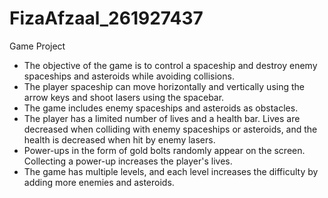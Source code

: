 # FizaAfzaal_261927437
Game Project
- The objective of the game is to control a spaceship and destroy enemy spaceships and asteroids while avoiding collisions.
- The player spaceship can move horizontally and vertically using the arrow keys and shoot lasers using the spacebar.
- The game includes enemy spaceships and asteroids as obstacles.
- The player has a limited number of lives and a health bar. Lives are decreased when colliding with enemy spaceships or asteroids, and the health is decreased when hit by enemy lasers.
- Power-ups in the form of gold bolts randomly appear on the screen. Collecting a power-up increases the player's lives.
- The game has multiple levels, and each level increases the difficulty by adding more enemies and asteroids.


